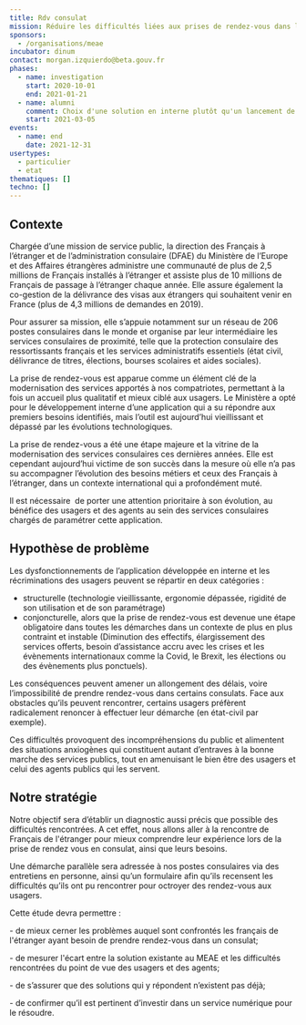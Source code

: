 ```yaml
---
title: Rdv consulat
mission: Réduire les difficultés liées aux prises de rendez-vous dans les consulats
sponsors:
  - /organisations/meae
incubator: dinum
contact: morgan.izquierdo@beta.gouv.fr
phases:
  - name: investigation
    start: 2020-10-01
    end: 2021-01-21
  - name: alumni
    comment: Choix d'une solution en interne plutôt qu'un lancement de Startup d'Etat
    start: 2021-03-05
events:
  - name: end
    date: 2021-12-31
usertypes:
  - particulier
  - etat
thematiques: []
techno: []
---
```

## Contexte

Chargée d’une mission de service public, la direction des Français à l’étranger et de l’administration consulaire (DFAE) du Ministère de l’Europe et des Affaires étrangères administre une communauté de plus de 2,5 millions de Français installés à l’étranger et assiste plus de 10 millions de Français de passage à l’étranger chaque année. Elle assure également la co-gestion de la délivrance des visas aux étrangers qui souhaitent venir en France (plus de 4,3 millions de demandes en 2019).

Pour assurer sa mission, elle s’appuie notamment sur un réseau de 206 postes consulaires dans le monde et organise par leur intermédiaire les services consulaires de proximité, telle que la protection consulaire des ressortissants français et les services administratifs essentiels (état civil, délivrance de titres, élections, bourses scolaires et aides sociales).

La prise de rendez-vous est apparue comme un élément clé de la modernisation des services apportés à nos compatriotes, permettant à la fois un accueil plus qualitatif et mieux ciblé aux usagers. Le Ministère a opté pour le développement interne d’une application qui a su répondre aux premiers besoins identifiés, mais l’outil est aujourd’hui vieillissant et dépassé par les évolutions technologiques.

La prise de rendez-vous a été une étape majeure et la vitrine de la modernisation des services consulaires ces dernières années. Elle est cependant aujourd’hui victime de son succès dans la mesure où elle n’a pas su accompagner l’évolution des besoins métiers et ceux des Français à l’étranger, dans un contexte international qui a profondément muté.

Il est nécessaire  de porter une attention prioritaire à son évolution, au bénéfice des usagers et des agents au sein des services consulaires chargés de paramétrer cette application.

## Hypothèse de problème

Les dysfonctionnements de l’application développée en interne et les récriminations des usagers peuvent se répartir en deux catégories :

* structurelle (technologie vieillissante, ergonomie dépassée, rigidité de son utilisation et de son paramétrage) 
* conjoncturelle, alors que la prise de rendez-vous est devenue une étape obligatoire dans toutes les démarches dans un contexte de plus en plus contraint et instable (Diminution des effectifs, élargissement des services offerts, besoin d’assistance accru avec les crises et les évènements internationaux comme la Covid, le Brexit, les élections ou des évènements plus ponctuels).

Les conséquences peuvent amener un allongement des délais, voire l’impossibilité de prendre rendez-vous dans certains consulats. Face aux obstacles qu’ils peuvent rencontrer, certains usagers préfèrent radicalement renoncer à effectuer leur démarche (en état-civil par exemple).

Ces difficultés provoquent des incompréhensions du public et alimentent des situations anxiogènes qui constituent autant d’entraves à la bonne marche des services publics, tout en amenuisant le bien être des usagers et celui des agents publics qui les servent. 

## Notre stratégie

Notre objectif sera d’établir un diagnostic aussi précis que possible des difficultés rencontrées. A cet effet, nous allons aller à la rencontre de Français de l'étranger pour mieux comprendre leur expérience lors de la prise de rendez vous en consulat, ainsi que leurs besoins.

Une démarche parallèle sera adressée à nos postes consulaires via des entretiens en personne, ainsi qu’un formulaire afin qu’ils recensent les difficultés qu’ils ont pu rencontrer pour octroyer des rendez-vous aux usagers.

Cette étude devra permettre :

\- de mieux cerner les problèmes auquel sont confrontés les français de l'étranger ayant besoin de prendre rendez-vous dans un consulat;

\- de mesurer l'écart entre la solution existante au MEAE et les difficultés rencontrées du point de vue des usagers et des agents;

\- de s’assurer que des solutions qui y répondent n’existent pas déjà;

\- de confirmer qu’il est pertinent d’investir dans un service numérique pour le résoudre.
